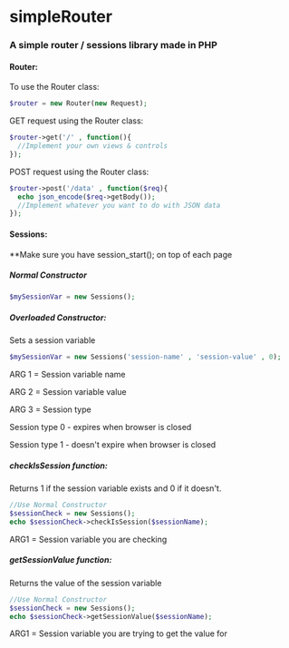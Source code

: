 # simpleRouter

### A simple router / sessions library made in PHP 


#### Router:
To use the Router class:
```PHP
$router = new Router(new Request);
```
GET request using the Router class:
```PHP
$router->get('/' , function(){
  //Implement your own views & controls
});
```
POST request using the Router class:
```PHP
$router->post('/data' , function($req){
  echo json_encode($req->getBody());
  //Implement whatever you want to do with JSON data
});
```

#### Sessions:
**Make sure you have session_start(); on top of each page

##### Normal Constructor
```PHP
$mySessionVar = new Sessions();
```

##### Overloaded Constructor:
Sets a session variable
```PHP
$mySessionVar = new Sessions('session-name' , 'session-value' , 0);
```
ARG 1 = Session variable name

ARG 2 = Session variable value

ARG 3 = Session type

Session type 0 - expires when browser is closed

Session type 1 - doesn't expire when browser is closed

##### checkIsSession function:
Returns 1 if the session variable exists and 0 if it doesn't.
```PHP
//Use Normal Constructor
$sessionCheck = new Sessions();
echo $sessionCheck->checkIsSession($sessionName);
```
ARG1 = Session variable you are checking

##### getSessionValue function:
Returns the value of the session variable 
```PHP
//Use Normal Constructor
$sessionCheck = new Sessions();
echo $sessionCheck->getSessionValue($sessionName);
```
ARG1 = Session variable you are trying to get the value for






